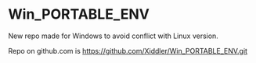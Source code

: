 # Win_PORTABLE_ENV

New repo made for Windows to avoid conflict with Linux version.

Repo on github.com is https://github.com/Xiddler/Win_PORTABLE_ENV.git
